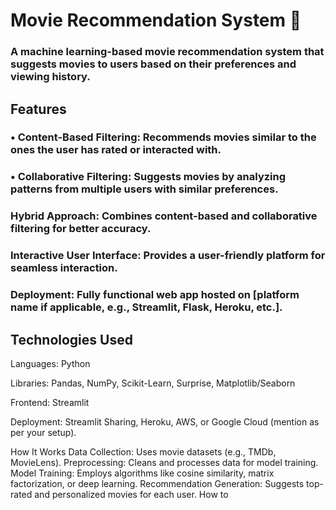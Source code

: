 # Movie Recommendation System 🎥
### A machine learning-based movie recommendation system that suggests movies to users based on their preferences and viewing history.

## Features
 ### • Content-Based Filtering:  Recommends movies similar to the ones the user has rated or interacted with.
 
###  • Collaborative Filtering: Suggests movies by analyzing patterns from multiple users with similar preferences.
 
### Hybrid Approach: Combines content-based and collaborative filtering for better accuracy.

### Interactive User Interface: Provides a user-friendly platform for seamless interaction.

### Deployment: Fully functional web app hosted on [platform name if applicable, e.g., Streamlit, Flask, Heroku, etc.].

## Technologies Used
Languages: Python

Libraries: Pandas, NumPy, Scikit-Learn, Surprise, Matplotlib/Seaborn

Frontend: Streamlit

Deployment: Streamlit Sharing, Heroku, AWS, or Google Cloud (mention as per your setup).

How It Works
Data Collection: Uses movie datasets (e.g., TMDb, MovieLens).
Preprocessing: Cleans and processes data for model training.
Model Training: Employs algorithms like cosine similarity, matrix factorization, or deep learning.
Recommendation Generation: Suggests top-rated and personalized movies for each user.
How to
